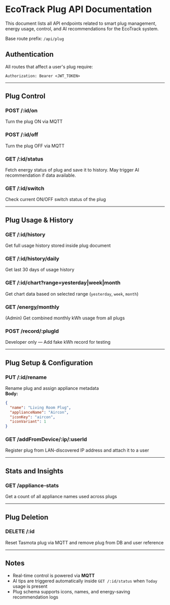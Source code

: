 # EcoTrack Plug API Documentation

This document lists all API endpoints related to smart plug management, energy usage, control, and AI recommendations for the EcoTrack system.

Base route prefix: `/api/plug`

## Authentication

All routes that affect a user's plug require:
```
Authorization: Bearer <JWT_TOKEN>
```

---

## Plug Control

### POST /:id/on
Turn the plug ON via MQTT

### POST /:id/off
Turn the plug OFF via MQTT

### GET /:id/status
Fetch energy status of plug and save it to history. May trigger AI recommendation if data available.

### GET /:id/switch
Check current ON/OFF switch status of the plug

---

## Plug Usage & History

### GET /:id/history
Get full usage history stored inside plug document

### GET /:id/history/daily
Get last 30 days of usage history

### GET /:id/chart?range=yesterday|week|month
Get chart data based on selected range (`yesterday`, `week`, `month`)

### GET /energy/monthly
(Admin) Get combined monthly kWh usage from all plugs

### POST /record/:plugId
Developer only — Add fake kWh record for testing

---

## Plug Setup & Configuration

### PUT /:id/rename
Rename plug and assign appliance metadata  
**Body:**
```json
{
  "name": "Living Room Plug",
  "applianceName": "Aircon",
  "iconKey": "aircon",
  "iconVariant": 1
}
```

### GET /addFromDevice/:ip/:userId
Register plug from LAN-discovered IP address and attach it to a user

---

## Stats and Insights

### GET /appliance-stats
Get a count of all appliance names used across plugs

---

## Plug Deletion

### DELETE /:id
Reset Tasmota plug via MQTT and remove plug from DB and user reference

---

## Notes

- Real-time control is powered via **MQTT**
- AI tips are triggered automatically inside `GET /:id/status` when `Today` usage is present
- Plug schema supports icons, names, and energy-saving recommendation logs

